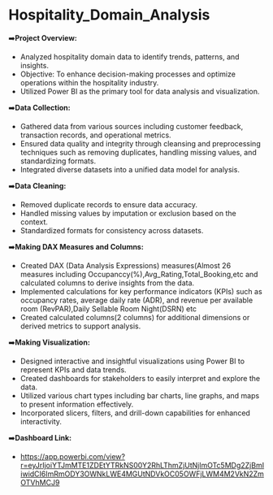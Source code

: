 # Hospitality_Domain_Analysis

➡️**Project Overview:**
- Analyzed hospitality domain data to identify trends, patterns, and insights.
- Objective: To enhance decision-making processes and optimize operations within the hospitality industry.
- Utilized Power BI as the primary tool for data analysis and visualization.

➡️**Data Collection:**
- Gathered data from various sources including customer feedback, transaction records, and operational metrics.
- Ensured data quality and integrity through cleansing and preprocessing techniques such as removing duplicates, handling missing values, and standardizing formats.
- Integrated diverse datasets into a unified data model for analysis.

➡️**Data Cleaning:**
- Removed duplicate records to ensure data accuracy.
- Handled missing values by imputation or exclusion based on the context.
- Standardized formats for consistency across datasets.

➡️**Making DAX Measures and Columns:**
- Created DAX (Data Analysis Expressions) measures(Almost 26 measures including Occupanccy(%),Avg_Rating,Total_Booking,etc and calculated columns to derive insights from the data.
- Implemented calculations for key performance indicators (KPIs) such as occupancy rates, average daily rate (ADR), and revenue per available room (RevPAR),Daily Sellable Room Night(DSRN) etc
- Created calculated columns(2 columns) for additional dimensions or derived metrics to support analysis.

➡️**Making Visualization:**
- Designed interactive and insightful visualizations using Power BI to represent KPIs and data trends.
- Created dashboards for stakeholders to easily interpret and explore the data.
- Utilized various chart types including bar charts, line graphs, and maps to present information effectively.
- Incorporated slicers, filters, and drill-down capabilities for enhanced interactivity.


➡️**Dashboard Link:**
- https://app.powerbi.com/view?r=eyJrIjoiYTJmMTE1ZDEtYTRkNS00Y2RhLThmZjUtNjlmOTc5MDg2ZjBmIiwidCI6ImRmODY3OWNkLWE4MGUtNDVkOC05OWFjLWM4M2VkN2ZmOTVhMCJ9
